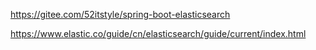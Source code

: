 https://gitee.com/52itstyle/spring-boot-elasticsearch

https://www.elastic.co/guide/cn/elasticsearch/guide/current/index.html

